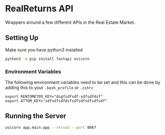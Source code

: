 # RealReturns API

Wrappers around a few different APIs in the Real Estate Market.

## Setting Up

Make sure you have python3 installed

```bash
python3 -m pip install fastapi uvicorn
```

### Environment Variables

The following environment variables need to be set and this can be done by adding this to your `.bash_profile` or `.zshrc`

```
export RENTOMETER_KEY="dsgfsdfsdf-sdfsdfdsf"
export ATTOM_KEY="sdfsdfsdfdsfsdfsdfsdfsdfsdf"
```

## Running the Server

```bash
uvicorn app.main:app --reload --port 8067
```
